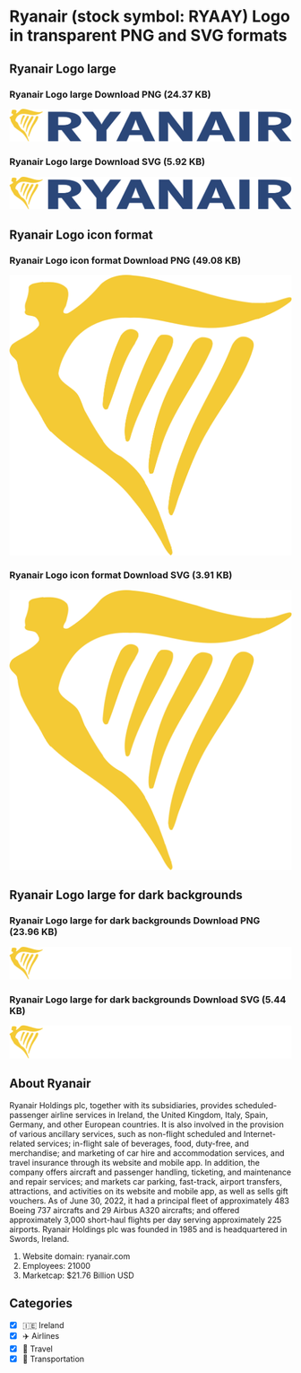 # Ryanair (stock symbol: RYAAY) Logo in transparent PNG and SVG formats

## Ryanair Logo large

### Ryanair Logo large Download PNG (24.37 KB)

![Ryanair Logo large Download PNG (24.37 KB)](/img/orig/RYAAY_BIG-49f8ad4d.png)

### Ryanair Logo large Download SVG (5.92 KB)

![Ryanair Logo large Download SVG (5.92 KB)](/img/orig/RYAAY_BIG-91c7e798.svg)

## Ryanair Logo icon format

### Ryanair Logo icon format Download PNG (49.08 KB)

![Ryanair Logo icon format Download PNG (49.08 KB)](/img/orig/RYAAY-66486679.png)

### Ryanair Logo icon format Download SVG (3.91 KB)

![Ryanair Logo icon format Download SVG (3.91 KB)](/img/orig/RYAAY-c297ca60.svg)

## Ryanair Logo large for dark backgrounds

### Ryanair Logo large for dark backgrounds Download PNG (23.96 KB)

![Ryanair Logo large for dark backgrounds Download PNG (23.96 KB)](/img/orig/RYAAY_BIG.D-4c0d7ac1.png)

### Ryanair Logo large for dark backgrounds Download SVG (5.44 KB)

![Ryanair Logo large for dark backgrounds Download SVG (5.44 KB)](/img/orig/RYAAY_BIG.D-6cd93413.svg)

## About Ryanair

Ryanair Holdings plc, together with its subsidiaries, provides scheduled-passenger airline services in Ireland, the United Kingdom, Italy, Spain, Germany, and other European countries. It is also involved in the provision of various ancillary services, such as non-flight scheduled and Internet-related services; in-flight sale of beverages, food, duty-free, and merchandise; and marketing of car hire and accommodation services, and travel insurance through its website and mobile app. In addition, the company offers aircraft and passenger handling, ticketing, and maintenance and repair services; and markets car parking, fast-track, airport transfers, attractions, and activities on its website and mobile app, as well as sells gift vouchers. As of June 30, 2022, it had a principal fleet of approximately 483 Boeing 737 aircrafts and 29 Airbus A320 aircrafts; and offered approximately 3,000 short-haul flights per day serving approximately 225 airports. Ryanair Holdings plc was founded in 1985 and is headquartered in Swords, Ireland.

1. Website domain: ryanair.com
2. Employees: 21000
3. Marketcap: $21.76 Billion USD


## Categories
- [x] 🇮🇪 Ireland
- [x] ✈️ Airlines
- [x] 🌴 Travel
- [x] 🚚 Transportation
